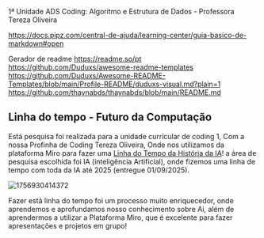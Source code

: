 1ª Unidade ADS
Coding: Algoritmo e Estrutura de Dados - Professora Tereza Oliveira

https://docs.pipz.com/central-de-ajuda/learning-center/guia-basico-de-markdown#open

Gerador de readme https://readme.so/pt
https://github.com/Duduxs/awesome-readme-templates
https://github.com/Duduxs/Awesome-README-Templates/blob/main/Profile-README/duduxs-visual.md?plain=1 
https://github.com/thaynabds/thaynabds/blob/main/README.md

## Linha do tempo - Futuro da Computação
Está pesquisa foi realizada para a unidade currícular de coding 1, Com a nossa Profinha de Coding Tereza Oliveira, Onde nos utilizamos da plataforma Miro para fazer uma [Linha do Tempo da História da IA](https://miro.com/app/board/uXjVJQUPz3Y=/)! a área de pesquisa escolhida foi IA (inteligência Artificial), onde fizemos uma linha de tempo com toda da IA até 2025 (entregue 01/09/2025). 

![1756930414372](https://github.com/user-attachments/assets/5c68f967-33da-40da-a0ea-db2895aeaae2)

Fazer está linha do tempo foi um processo muito enriquecedor, onde aprendemos e aprofundamos nosso conhecimento sobre Ai, além de aprendermos a utilizar a Plataforma Miro, que é excelente para fazer apresentações e projetos em grupo!

